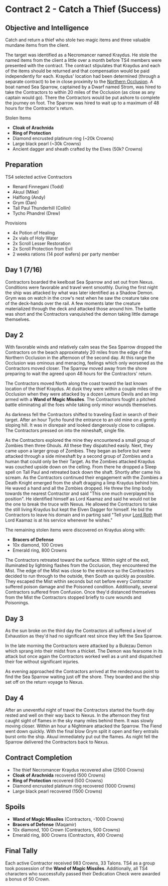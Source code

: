 # Contract 2 - Catch a Thief (Success)

## Objective and Intelligence
Catch and return a thief who stole two magic items and three valuable mundane items from the client.

The target was identified as a Necromancer named Kraydus. He stole the named items from the client a little over a month before TS4 members were presented with the contract. The contract stipulates that Kraydus and each of the items should be returned and that compensation would be paid independently for each. Kraydus' location had been determined (through a separate contract) to be in close proximity to the [Northern Occlusion](https://github.com/DaneVinson/scarredworld/blob/master/markdown/northern-occlusion.md). A boat named Sea Sparrow, captained by a Dwarf named Strom, was hired to take the Contractors to within 20 miles of the Occlusion (as close as any captain would go). There the Contractors would be put ashore to complete the journey on foot. The Sparrow was hired to wait up to a maximum of 48 hours for the Contractor's return. 

Stolen Items
* __Cloak of Arachnida__
* __Ring of Protection__
* Diamond encrusted platinum ring (~20k Crowns)
* Large black pearl (~30k Crowns)
* Ancient dagger and sheath crafted by the Elves (50k? Crowns)

## Preparation
TS4 selected active Contractors
* Renard Finnegani (Todd)
* Akuul (Mike)
* Halflong (Andy)
* Grym (Dan)
* Tall Paul Thunderhill (Collin)
* Tycho Phandrel (Drew)

Provisions
  * 4x Potion of Healing
  * 2x vials of Holy Water
  * 2x Scroll Lesser Restoration
  * 2x Scroll Protection from Evil
  * 2 weeks rations (14 poof wafers) per party member

## Day 1 (7/16)
Contractors boarded the keelboat Sea Sparrow and set out from Nexus. Conditions were favorable and travel went smoothly. During the first night the ship was attacked by what was later identified as a Shadow Demon. Grym was on watch in the crow's nest when he saw the creature take one of the deck-hands over the rail. A few moments later the creature materialized through the deck and attacked those around him. The battle was short and the Contractors vanquished the demon taking little damage themselves.

## Day 2
With favorable winds and relatively calm seas the Sea Sparrow dropped the Contractors on the beach approximately 20 miles from the edge of the Northern Occlusion in the afternoon of the second day. At this range the Occlusion was ominous and menacing, feelings which only worsened as the Contractors moved closer. The Sparrow moved away from the shore preparing to wait the agreed upon 48 hours for the Contractors' return.

The Contractors moved North along the coast toward the last known location of the thief Kraydus. At dusk they were within a couple miles of the Occlusion when they  were attacked by a dozen Lemure Devils and an Imp armed with a __Wand of Magic Missiles__. The Contractors fought a pitched battle eliminating all the foes while taking only minor wounds themselves.

As darkness fell the Contractors shifted to traveling East in search of their target. After an hour Tycho found the entrance to an old mine on a gently sloping hill. It was in disrepair and looked dangerously close to collapse. The Contractors pressed on into the mineshaft, single file.

As the Contractors explored the mine they encountered a small group of Zombies then three Ghouls. All these they dispatched easily. Next, they came upon a larger group of Zombies. They began as before but were attacked through a side mineshaft by a second group of Zombies and a human that could only be their Target. As the Zombies attacked Kraydus was couched upside down on the celling. From there he dropped a Sleep spell on Tall Paul and retreated back down the shaft. Shortly after came his scream. As the Contractors continued their engagement with the Zombies a Death Knight emerged from the shaft dragging a limp Kraydus behind him. He waved a hand and all the Zombies dropped. He threw the limp body towards the nearest Contractor and said "This one much overplayed his position". He identified himself as Lord Kaamaz and said he would not be the one to break the truce with Nexus. He allowed the Contractors to take the still living Kraydus but kept the Elven Dagger for himself. He bid the Contractors to leave his domain and in parting said "Tell your [Lord Roth](../../../markdown/vampire-paladin.md) that Lord Kaamaz is at his service whenever he wishes."

The remaining stolen items were discovered on Kraydus along with: 
* __Bracers of Defense__
* 10x diamond, 100 Crows
* Emerald ring, 800 Crowns

The Contractors retreated toward the surface. Within sight of the exit, illuminated by lightning flashes from the Occlusion, they encountered the Mist. The edge of the Mist was close to the entrance so the Contractors decided to run through to the outside, then South as quickly as possible. They escaped the Mist within seconds but not before every Contractor suffered poison damage and the Poisoned condition. Additionally, several Contractors suffered from Confusion. Once they'd distanced themselves from the Mist the Contractors stopped briefly to cure wounds and Poisonings.

## Day 3
As the sun broke on the third day the Contractors all suffered a level of Exhaustion as they'd had no significant rest since they left the Sea Sparrow.

In the late morning the Contractors were attacked by a Bulezau Demon which sprang into their midst from a thicket. The Demon was fearsome in its attack but once again the Contractors worked well as a unit and dispatched their foe without significant injuries.

As evening approached the Contractors arrived at the rendezvous point to find the Sea Sparrow waiting just off the shore. They boarded and the ship set off on the return voyage to Nexus.

## Day 4
After an uneventful night of travel the Contractors started the fourth day rested and well on their way back to Nexus. In the afternoon they first caught sight of flames in the sky many miles behind them. It was slowly moving closer. Within an hour a Nightmare attacked the Sparrow. The Fiend went down quickly. With the final blow Grym split it open and fiery entrails burst onto the ship. Akuul immediately put out the flames. As night fell the Sparrow delivered the Contractors back to Nexus.

## Contract Completion
* The thief Necromancer Kraydus recovered alive (2500 Crowns)
* __Cloak of Arachnida__  recovered (500 Crowns)
* __Ring of Protection__ recovered (500 Crowns)
* Diamond encrusted platinum ring recovered (1000 Crowns)
* Large black pearl recovered (1500 Crowns)

## Spoils
* __Wand of Magic Missiles__ (Contractors, -1000 Crowns)
* __Bracers of Defense__ (Maqamir)
* 10x diamond, 100 Crown (Contractors, 500 Crowns)
* Emerald ring, 800 Crowns (Contractors, 400 Crowns)

## Final Tally
Each active Contractor received 983 Crowns, 33 Talons. TS4 as a group took possession of the __Wand of Magic Missiles__. Additionally, all TS4 characters who successfully passed their Dedication Check were awarded a bonus of 50 Crown.